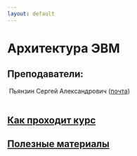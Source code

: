 ```yaml
---
layout: default
---
```

<script src="/assets/scripts/hide.js"></script>


# Архитектура ЭВМ

## Преподаватели:

​	Пьянзин Сергей Александрович ([почта](mailto:cpu2015@mail.ru))  
<br>  

## <a href="javascript:toggleFunc('course_info')">Как проходит курс</a>
<div id="course_info" style="display:none;" markdown='1'>

**Цели курса**

Освоение дисциплины даст студентам знания по устройству памяти ЭВМ, доступа к ней и основным принципам работы с процессором. Студенты в ходе освоения дисциплины получат навыки по работе с языком низкого уровня.  
<br>

**Лекции**  
  *  Дается материал в устной форме. Пишем конспект
  *  Конспекты проверяются (+домашние работы)
       *  Домашние работы выполняться должны самостоятельно!
  *  5-минутки
  *  Контрольные работы  
<br>

**Отчетность:**
  - **Курс** идет 1 семестр    
  - Зачет
    - 1 билет (2 вопроса)
  - **Поблажки, автоматы, полуавтоматы:**  
    * В течении пары преподаватель задает каверзные вопросы, за ответ на которые дает процент к автомату. Поотвечав на такие вопросы можно накопить на автомат. 
      * Еще условия автомата (в добавок к предыдущему) - ходить на пары, писать пятиминутки и КР.
    * Можно будет пользоваться конспектами на экзамене ? # TODO - проверить инфу.
<br> 

*Цитата из учебной программы:*

> **В результате освоения дисциплины студент должен:**   
>
> **Знать:** принципы взаимодействия языков высокого уровня с аппаратным обеспечением, принципы взаимодействия операционной системы с аппаратной частью.  
>
> **Уметь:** применять низкоуровневые языки программирования при решении практических задач.  
>
> **Владеть (демонстрировать навыки и опыт деятельности):** навыками работы в низкоуровневых языках программирования.

<br>

### Полезная информация

***

 * При опоздании до10-15 минут - просто зайти, поздороваться и сесть на место.  
   <br>
   
</div>


## <a href="javascript:toggleFunc('useful_materials')">Полезные материалы</a>
<div id="useful_materials" style="display:none;" markdown='1'>

### [Материалы на Облаке](https://drive.google.com/open?id=1yGsOn9A9MU5bk1EKMwxXJhtJNtJ9Nxe5)


## Ссылки
* ...  
<br>  

## Литература

**Основная литература**  
1. Новожилов, Олег Петрович. Архитектура ЭВМ и систем : учебное пособие для бакалавров, обучающихся по направлению 230100 "Информатика и вычислительная техника" / О. П. Новожилов .— Москва : Юрайт, 2013 .— 528 с.
2. Юров, Виктор Иванович. Assembler : [учеб. для вузов] / В. И. Юров .— 2-е изд. — Москва ; Санкт-Петербург ; Нижний Новгород [и др.] : Питер, 2011 .—  637 с.
3. Одиноков, Владимир Викторович. Программирование на ассемблере : учеб. пособие по специальностям: 090105 - "Комплексное обеспечение информ. безопасности автоматизир. систем", 090102 - "Компьютерная безопасность", 090106 - "Информ. безопасность телекоммуникац. систем" / В. В. Одиноков, В.  П. Коцубинский .— Москва : Горячая Линия - Телеком, 2011 .— 280 с.
4. Мелехин, Виктор Федорович. Вычислительные машины : учебник для студентов учреждений высшего профессионального образования по направлениям подготовки "Автоматизация технологических процессов и производств" и "Управление в технических системах" / В. Ф. Мелехин, Е. Г.  Павловский .— Москва : Академия, 2013 .— 384 с 17
5. Паттерсон, Дэвид. Архитектура компьютера и проектирование компьютерных систем / Д. Паттерсон, Дж. Хеннесси ; пер. с англ. Н.  Вильчинского .— 4-е изд. — Москва ; Санкт-Петербург ; Нижний Новгород [и  др.] : Питер, 2012 .— 778 с  

**Дополнительная литература**

1. Кириллов, В.В. Архитектура базовой ЭВМ [Электронный ресурс] :учебное пособие. — Электрон. дан. — Спб. : НИУ ИТМО (Санкт-Петербургский национальный исследовательский университет информационных технологий, механики и оптики), 2010. — 149 с. — Режим доступа: http://e.lanbook.com/books/element.php?pl1_id=40709 — Загл. с  экрана.
2. Довгий, П.С. Прикладная архитектура базовой модели процессора Intel [Электронный ресурс] : учебное пособие / П.С. Довгий, В.И. Поляков.  — Электрон. дан. — Спб. : НИУ ИТМО (Санкт-Петербургский  национальный исследовательский университет информационных технологий, механики и оптики), 2012. — 115 с. — Режим доступа: http://e.lanbook.com/books/element.php?pl1_id=43560 — Загл. с экрана.
3. Кирнос, В.Н. Основы программирования на языке Ассемблера [Электронный ресурс] : учебное пособие. — Электрон. дан. — М. : ТУСУР  (Томский государственный университет систем управления и  радиоэлектроники), 2007. — 106 с. — Режим доступа:  http://e.lanbook.com/books/element.php?pl1_id=11624 — Загл. с экранаРоберт  Э. Уолтерс, Майкл Коулс SQL Server 2008: ускоренный курс для  профессионалов. - М.: Издательский дом "Вильямс", 2008.
4. Аблязов, Р.З. Программирование на ассемблере на платформе x86-64  [Электронный ресурс] : . — Электрон. дан. — М. : ДМК Пресс, 2011. — 304   с. — Режим доступа: http://e.lanbook.com/books/element.php?pl1_id=1273 —   Загл. с экрана.
</div>
